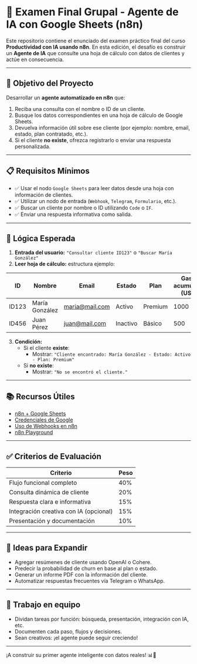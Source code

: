 
# 🤖 Examen Final Grupal - Agente de IA con Google Sheets (n8n)

Este repositorio contiene el enunciado del examen práctico final del curso **Productividad con IA usando n8n**. En esta edición, el desafío es construir un **Agente de IA** que consulte una hoja de cálculo con datos de clientes y actúe en consecuencia.

---

## 🎯 Objetivo del Proyecto

Desarrollar un **agente automatizado en n8n** que:

1. Reciba una consulta con el nombre o ID de un cliente.
2. Busque los datos correspondientes en una hoja de cálculo de Google Sheets.
3. Devuelva información útil sobre ese cliente (por ejemplo: nombre, email, estado, plan contratado, etc.).
4. Si el cliente **no existe**, ofrezca registrarlo o enviar una respuesta personalizada.


---

## 📋 Requisitos Mínimos

- ✅ Usar el nodo `Google Sheets` para leer datos desde una hoja con información de clientes.
- ✅ Utilizar un nodo de entrada (`Webhook`, `Telegram`, `Formulario`, etc.).
- ✅ Buscar un cliente por nombre o ID utilizando `Code` o `IF`.
- ✅ Enviar una respuesta informativa como salida.

---

## 🧠 Lógica Esperada

1. **Entrada del usuario:** `"Consultar cliente ID123"` o `"Buscar María González"`
2. **Leer hoja de cálculo:** estructura ejemplo:

| ID    | Nombre           | Email              | Estado   | Plan     |Gasto acumulado (USD)|
|-------|------------------|--------------------|----------|----------|---------------------|
| ID123 | María González   | maria@mail.com     | Activo   | Premium  | 1000                |
| ID456 | Juan Pérez       | juan@mail.com      | Inactivo | Básico   | 500                 |

3. **Condición:**
   - Si el cliente **existe**:
     - Mostrar: `"Cliente encontrado: María González - Estado: Activo - Plan: Premium"`
   - Si **no existe**:
     - Mostrar: `"No se encontró el cliente."`

---

## 📚 Recursos Útiles

- [n8n + Google Sheets](https://docs.n8n.io/integrations/builtin/app-nodes/n8n-nodes-base.googleSheets/)
- [Credenciales de Google](https://docs.n8n.io/credentials/google/)
- [Uso de Webhooks en n8n](https://docs.n8n.io/nodes/n8n-nodes-base.webhook/)
- [n8n Playground](https://n8n.io/workflows)

---

## ✅ Criterios de Evaluación

| Criterio                             | Peso  |
|-------------------------------------|-------|
| Flujo funcional completo             | 40%   |
| Consulta dinámica de cliente         | 20%   |
| Respuesta clara e informativa        | 15%   |
| Integración creativa con IA (opcional) | 15%   |
| Presentación y documentación         | 10%   |

---

## 🧠 Ideas para Expandir

- Agregar resúmenes de cliente usando OpenAI o Cohere.
- Predecir la probabilidad de churn en base al plan o estado.
- Generar un informe PDF con la información del cliente.
- Automatizar respuestas frecuentes vía Telegram o WhatsApp.

---

## 🤝 Trabajo en equipo

- Dividan tareas por función: búsqueda, presentación, integración con IA, etc.
- Documenten cada paso, flujos y decisiones.
- Sean creativos: ¡el agente puede seguir creciendo!

---

¡A construir su primer agente inteligente con datos reales! 📊🤖
